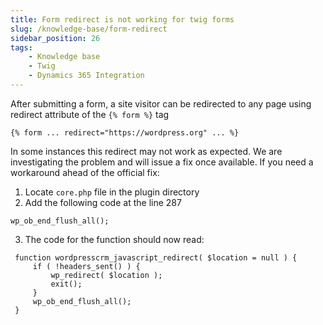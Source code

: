 ```yaml
---
title: Form redirect is not working for twig forms
slug: /knowledge-base/form-redirect
sidebar_position: 26
tags:
    - Knowledge base
    - Twig
    - Dynamics 365 Integration
---
```


After submitting a form, a site visitor can be redirected to any page using redirect attribute of the `{% form %}` tag

```
{% form ... redirect="https://wordpress.org" ... %}
```

In some instances this redirect may not work as expected. We are investigating the problem and will issue a fix once available. If you need a workaround ahead of the official fix:

1. Locate `core.php` file in the plugin directory
2. Add the following code at the line 287

```
wp_ob_end_flush_all();
```

3. The code for the function should now read:

```
 function wordpresscrm_javascript_redirect( $location = null ) {
     if ( !headers_sent() ) {
         wp_redirect( $location );
         exit();
     }
     wp_ob_end_flush_all(); 
 }     
```     